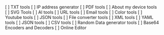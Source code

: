 [ ] TXT tools
[ ] IP address generator
[ ] PDF tools
[ ] About my device tools
[ ] SVG Tools
[ ] AI tools
[ ] URL tools
[ ] Email tools
[ ] Color tools
[ ] Youtube tools
[ ] JSON tools
[ ] File converter tools
[ ] XML tools
[ ] YAML tools
[ ] JSON tools
[ ] CSV tools
[ ] Random Data generator tools
[ ] Base64 Encoders and Decoders
[ ] Online Editor